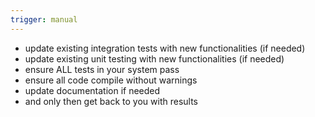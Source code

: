 ```yaml
---
trigger: manual
---
```


- update existing integration tests with new functionalities (if needed)
- update existing unit testing with new functionalities (if needed) 
- ensure ALL tests in your system pass
- ensure all code compile without warnings
- update documentation if needed
- and only then get back to you with results

